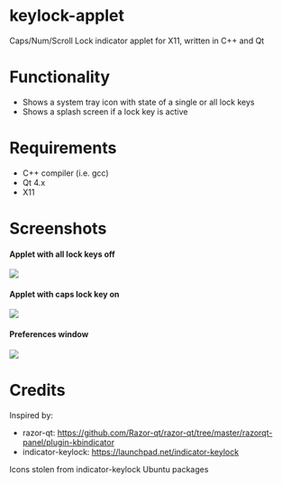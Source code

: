 keylock-applet
==============

Caps/Num/Scroll Lock indicator applet for X11, written in C++ and Qt

# Functionality
- Shows a system tray icon with state of a single or all lock keys
- Shows a splash screen if a lock key is active

# Requirements
- C++ compiler (i.e. gcc)
- Qt 4.x
- X11

# Screenshots

#### Applet with all lock keys off
![](https://raw.github.com/jmechnich/keylock-applet/master/screens/screen-caps-off.png)

#### Applet with caps lock key on
![](https://raw.github.com/jmechnich/keylock-applet/master/screens/screen-caps-on.png)

#### Preferences window
![](https://raw.github.com/jmechnich/keylock-applet/master/screens/screen-preferences.png)

# Credits
Inspired by:
- razor-qt: https://github.com/Razor-qt/razor-qt/tree/master/razorqt-panel/plugin-kbindicator
- indicator-keylock: https://launchpad.net/indicator-keylock

Icons stolen from indicator-keylock Ubuntu packages
